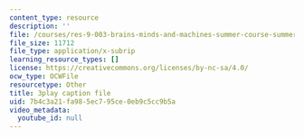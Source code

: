 ```yaml
---
content_type: resource
description: ''
file: /courses/res-9-003-brains-minds-and-machines-summer-course-summer-2015/7b4c3a21fa985ec795ce0eb9c5cc9b5a_svW8NV1A6k.vtt
file_size: 11712
file_type: application/x-subrip
learning_resource_types: []
license: https://creativecommons.org/licenses/by-nc-sa/4.0/
ocw_type: OCWFile
resourcetype: Other
title: 3play caption file
uid: 7b4c3a21-fa98-5ec7-95ce-0eb9c5cc9b5a
video_metadata:
  youtube_id: null
---
```

